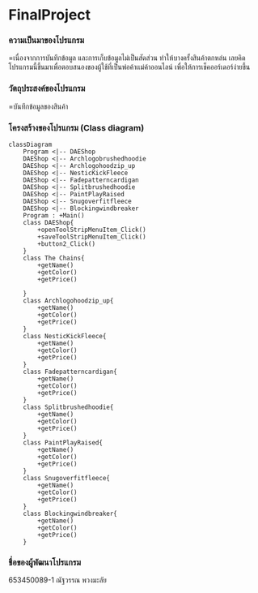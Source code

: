 # FinalProject

### ความเป็นมาของโปรแกรม
=เนื่องจากการบันทึกข้อมูล และการเก็บข้อมูลไม่เป็นสัดส่วน ทำให้บางครั้งสินค้าตกหล่น เลยคิดโปรแกรมนี้ขึ้นมาเพื่อตอบสนองของผู้ใช้ที่เป็นพ่อค้าเเม่ค้าออนไลน์ เพื่อให้การเช็คออร์เดอร์ง่ายขึ้น


### วัตถุประสงค์ของโปรแกรม
=บันทึกข้อมูลของสินค้า


### โครงสร้างของโปรแกรม (Class diagram)

```mermaid
classDiagram
    Program <|-- DAEShop
    DAEShop <|-- Archlogobrushedhoodie
    DAEShop <|-- Archlogohoodzip_up
    DAEShop <|-- NesticKickFleece
    DAEShop <|-- Fadepatterncardigan
    DAEShop <|-- Splitbrushedhoodie
    DAEShop <|-- PaintPlayRaised
    DAEShop <|-- Snugoverfitfleece
    DAEShop <|-- Blockingwindbreaker
    Program : +Main()
    class DAEShop{
        +openToolStripMenuItem_Click()
        +saveToolStripMenuItem_Click()
        +button2_Click()
    }
    class The Chains{
        +getName()
        +getColor()
        +getPrice()
        
    }
    class Archlogohoodzip_up{
        +getName()
        +getColor()
        +getPrice()
    }
    class NesticKickFleece{
        +getName()
        +getColor()
        +getPrice()    
    }
    class Fadepatterncardigan{
        +getName()
        +getColor()
        +getPrice()
    }
    class Splitbrushedhoodie{
        +getName()
        +getColor()
        +getPrice()
    }
    class PaintPlayRaised{
        +getName()
        +getColor()
        +getPrice()
    }
    class Snugoverfitfleece{
        +getName()
        +getColor()
        +getPrice()
    }
    class Blockingwindbreaker{
        +getName()
        +getColor()
        +getPrice()
    }
```

### ชื่อของผู้พัฒนาโปรแกรม
653450089-1 ณัฐวรรณ พวงมะลัย
